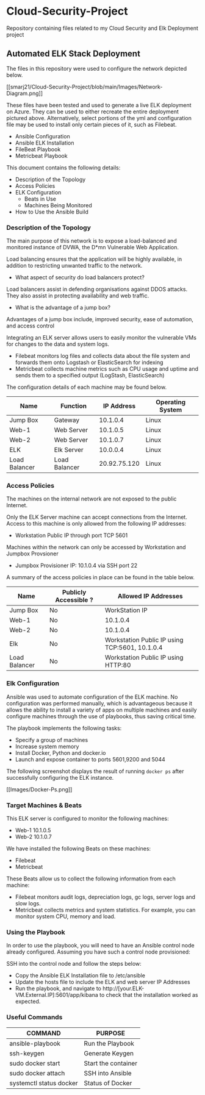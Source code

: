 # Cloud-Security-Project
Repository containing files related to my Cloud Security and Elk Deployment project 

## Automated ELK Stack Deployment

The files in this repository were used to configure the network depicted below.

[[smarj21/Cloud-Security-Project/blob/main/Images/Network-Diagram.png]]

These files have been tested and used to generate a live ELK deployment on Azure. They can be used to either recreate the entire deployment pictured above. Alternatively, select portions of the yml and configuration file may be used to install only certain pieces of it, such as Filebeat.

  - Ansible Configuration 
  - Ansible ELK Installation
  - FileBeat Playbook
  - Metricbeat Playbook

This document contains the following details:
- Description of the Topology
- Access Policies
- ELK Configuration
  - Beats in Use
  - Machines Being Monitored
- How to Use the Ansible Build


### Description of the Topology

The main purpose of this network is to expose a load-balanced and monitored instance of DVWA, the D*mn Vulnerable Web Application.

Load balancing ensures that the application will be highly available, in addition to restricting unwanted traffic to the network.

- What aspect of security do load balancers protect?
  
Load balancers assist in defending organisations against DDOS attacks. They also assist in protecting availability and web traffic.

- What is the advantage of a jump box?

Advantages of a jump box include, improved security, ease of automation, and access control


Integrating an ELK server allows users to easily monitor the vulnerable VMs for changes to the data and system logs.
- Filebeat monitors log files and collects data about the file system and forwards them onto Logstash or ElasticSearch for indexing
- Metricbeat collects machine metrics such as CPU usage and uptime and sends them to a specified output (LogStash, ElasticSearch) 

The configuration details of each machine may be found below.


| Name          | Function      | IP Address   | Operating System |
|---------------|---------------|--------------|------------------|    
| Jump Box      | Gateway       | 10.1.0.4     | Linux            |
| Web-1         | Web Server    | 10.1.0.5     | Linux            |  
| Web-2         | Web Server    | 10.1.0.7     | Linux            |      
| ELK           | Elk Server    | 10.0.0.4     | Linux            |     
| Load Balancer | Load Balancer | 20.92.75.120 | Linux            |



### Access Policies

The machines on the internal network are not exposed to the public Internet. 

Only the ELK Server machine can accept connections from the Internet. Access to this machine is only allowed from the following IP addresses:
- Workstation Public IP through port TCP 5601

Machines within the network can only be accessed by Workstation and Jumpbox Provsioner

- Jumpbox Provisioner IP: 10.1.0.4 via SSH port 22

A summary of the access policies in place can be found in the table below.

| Name          | Publicly Accessible ? | Allowed IP Addresses                           |
|---------------|-----------------------|------------------------------------------------|
| Jump Box      | No                    | WorkStation IP                                 |
| Web-1         | No                    | 10.1.0.4                                       |
| Web-2         | No                    | 10.1.0.4                                       |
| Elk           | No                    | Workstation Public IP using TCP:5601, 10.1.0.4 |
| Load Balancer | No                    | Workstation Public IP using HTTP:80            |


### Elk Configuration

Ansible was used to automate configuration of the ELK machine. No configuration was performed manually, which is advantageous because it allows the ability to install a variety of apps on multiple machines and easily configure machines through the use of playbooks, thus saving critical time. 

The playbook implements the following tasks:

- Specify a group of machines
- Increase system memory
- Install Docker, Python and docker.io
- Launch and expose container to ports 5601,9200 and 5044


The following screenshot displays the result of running `docker ps` after successfully configuring the ELK instance.

[[Images/Docker-Ps.png]]

### Target Machines & Beats
This ELK server is configured to monitor the following machines:
- Web-1 10.1.0.5 
- Web-2 10.1.0.7

We have installed the following Beats on these machines:
- Filebeat
- Metricbeat

These Beats allow us to collect the following information from each machine:
- Filebeat monitors audit logs, depreciation logs, gc logs, server logs and slow logs.  
- Metricbeat collects metrics and system statistics. For example, you can monitor system CPU, memory and load.


### Using the Playbook
In order to use the playbook, you will need to have an Ansible control node already configured. Assuming you have such a control node provisioned: 

SSH into the control node and follow the steps below:
- Copy the Ansible ELK Installation file to /etc/ansible
- Update the hosts file to include the ELK and web server IP Addresses
- Run the playbook, and navigate to http://[your.ELK-VM.External.IP]:5601/app/kibana to check that the installation worked as expected.


### Useful Commands

| COMMAND                | PURPOSE            |
|------------------------|--------------------|   
| ansible-playbook       | Run the Playbook   |                   
| ssh-keygen             | Generate Keygen    |
| sudo docker start      | Start the container|
| sudo docker attach     | SSH into Ansible   |                                 
| systemctl status docker| Status of Docker   |
